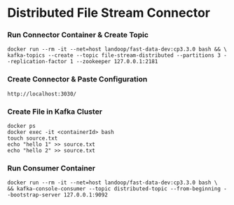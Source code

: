 # Distributed File Stream Connector

### Run Connector Container & Create Topic 

```shell
docker run --rm -it --net=host landoop/fast-data-dev:cp3.3.0 bash && \
kafka-topics --create --topic file-stream-distributed --partitions 3 --replication-factor 1 --zookeeper 127.0.0.1:2181 
```

### Create Connector & Paste Configuration

```shell
http://localhost:3030/
```

### Create File in Kafka Cluster

```shell
docker ps
docker exec -it <containerId> bash
touch source.txt
echo "hello 1" >> source.txt
echo "hello 2" >> source.txt
```

### Run Consumer Container

```shell
docker run --rm -it --net=host landoop/fast-data-dev:cp3.3.0 bash \
&& kafka-console-consumer --topic distributed-topic --from-beginning --bootstrap-server 127.0.0.1:9092 
```
